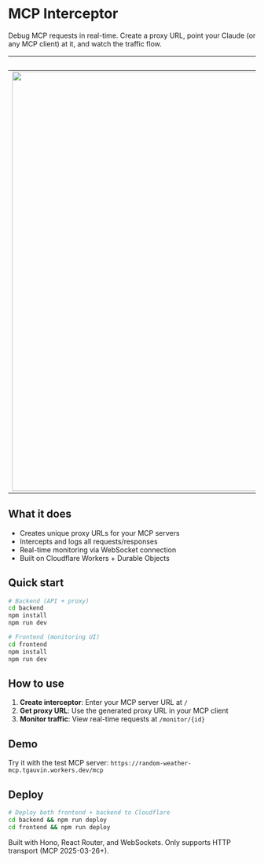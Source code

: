 # MCP Interceptor

Debug MCP requests in real-time. Create a proxy URL, point your Claude (or any MCP client) at it, and watch the traffic flow.

Home           |  Monitor
:-------------------------:|:-------------------------:
<img width="1478" height="853" alt="Frame 13" src="https://github.com/user-attachments/assets/5f2c3bdf-2c3e-4c50-a7c1-2823c12896c9" />  |  <img width="1478" height="853" alt="Frame 12" src="https://github.com/user-attachments/assets/0b0c2aa2-c3ff-4187-8d1d-a6dbcaa96b40" />





## What it does

- Creates unique proxy URLs for your MCP servers
- Intercepts and logs all requests/responses
- Real-time monitoring via WebSocket connection
- Built on Cloudflare Workers + Durable Objects

## Quick start

```bash
# Backend (API + proxy)
cd backend
npm install
npm run dev

# Frontend (monitoring UI)
cd frontend  
npm install
npm run dev
```

## How to use

1. **Create interceptor**: Enter your MCP server URL at `/`
2. **Get proxy URL**: Use the generated proxy URL in your MCP client
3. **Monitor traffic**: View real-time requests at `/monitor/{id}`

## Demo

Try it with the test MCP server: `https://random-weather-mcp.tgauvin.workers.dev/mcp`

## Deploy

```bash
# Deploy both frontend + backend to Cloudflare
cd backend && npm run deploy
cd frontend && npm run deploy
```

Built with Hono, React Router, and WebSockets. Only supports HTTP transport (MCP 2025-03-26+).
